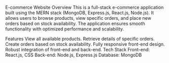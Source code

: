 E-commerce Website
Overview
This is a full-stack e-commerce application built using the MERN stack (MongoDB, Express.js, React.js, Node.js). It allows users to browse products, view specific orders, and place new orders based on stock availability. The application ensures smooth functionality with optimized performance and scalability.

Features
View all available products.
Retrieve details of specific orders.
Create orders based on stock availability.
Fully responsive front-end design.
Robust integration of front-end and back-end.
Tech Stack
Front-end: React.js, CSS
Back-end: Node.js, Express.js
Database: MongoDB
